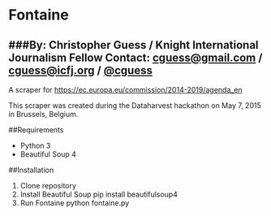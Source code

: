# Fontaine
###By: Christopher Guess / Knight International Journalism Fellow
Contact: [cguess@gmail.com](mailto://cguess@gmail.com "cguess@gmail.com") / [cguess@icfj.org](mailto://cguess@icfj.org "cguess@gmail.com") / [@cguess](http://www.twitter.com/cguess "@cguess")
--------------

A scraper for https://ec.europa.eu/commission/2014-2019/agenda_en

This scraper was created during the Dataharvest hackathon on May 7, 2015 in Brussels, Belgium.

##Requirements
* Python 3
* Beautiful Soup 4

##Installation
1. Clone repository 
2. Install Beautiful Soup
    pip install beautifulsoup4 
3. Run Fontaine
    python fontaine.py
